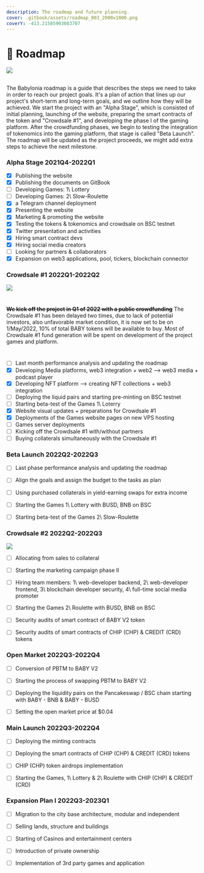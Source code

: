 ```yaml
---
description: The roadmap and future planning.
cover: .gitbook/assets/roadmap_003_2000x1000.png
coverY: -413.21585903083707
---
```


# 🚀 Roadmap

![](.gitbook/assets/SLIDES\_ROADMAP\_003\_2000x1000.png)
##
The Babylonia roadmap is a guide that describes the steps we need to take in order to reach our project goals. It's a plan of action that lines up our project's short-term and long-term goals, and we outline how they will be achieved. We start the project with an "Alpha Stage", which is consisted of initial planning, launching of the website, preparing the smart contracts of the token and "Crowdsale #1", and developing the phase I of the gaming platform. After the crowdfunding phases, we begin to testing the integration of tokenomics into the gaming platform, that stage is called "Beta Launch". The roadmap will be updated as the project proceeds, we might add extra steps to achieve the next milestone.
### Alpha Stage 2021Q4-2022Q1

* [x] Publishing the website
* [x] Publishing the documents on GitBook
* [ ] Developing Games: 1\ Lottery
* [ ] Developing Games: 2\ Slow-Roulette
* [x] a Telegram channel deployment
* [x] Presenting the website
* [x] Marketing & promoting the website
* [x] Testing the tokens & tokenomics and crowdsale on BSC testnet
* [x] Twitter presentation and activities
* [x] Hiring smart contract devs
* [x] Hiring social media creators
* [ ] Looking for partners & collaborators
* [x] Expansion on web3 applications, pool, tickers, blockchain connector

### Crowdsale #1 2022Q1-2022Q2
![](.gitbook/assets/SLIDES\_CROWDSALE#1\_004\_4x3\_withLogo.png)
#
~~**We kick off the project in Q1 of 2022 with a public crowdfunding**~~ The Crowdsale #1 has been delayed two times, due to lack of potential investors, also unfavorable market condition, it is now set to be on 1/May/2022, 10% of total BABY tokens will be available to buy. Most of Crowdsale #1 fund generation will be spent on development of the project games and platform.
#
* [ ] Last month performance analysis and updating the roadmap
* [x] Developing Media platforms, web3 integration + web2 --> web3 media + podcast player
* [x] Developing NFT platform --> creating NFT collections + web3 integration
* [ ] Deploying the liquid pairs and starting pre-minting on BSC testnet
* [ ] Starting beta-test of the Games 1\ Loterry&#x20;
* [x] Website visual updates + preparations for Crowdsale #1
* [x] Deployments of the Games website pages on new VPS hosting
* [ ] Games server deployments
* [ ] Kicking off the Crowdsale #1 with/without partners
* [ ] Buying collaterals simultaneously with the Crowdsale #1

### Beta Launch 2022Q2-2022Q3

* [ ] Last phase performance analysis and updating the roadmap
* [ ] Align the goals and assign the budget to the tasks as plan
* [ ] Using purchased collaterals in yield-earning swaps for extra income
* [ ] Starting the Games 1\ Lottery with BUSD, BNB on BSC
* [ ] Starting beta-test of the Games 2\ Slow-Roulette



### Crowdsale #2 2022Q2-2022Q3
![](.gitbook/assets/SLIDES\_CROWDSALE#2\_004\_4x3\_withLogo.png)

* [ ] Allocating from sales to collateral&#x20;
* [ ] Starting the marketing campaign phase II
* [ ] Hiring team members: 1\ web-developer backend, 2\ web-developer frontend, 3\ blockchain developer security, 4\ full-time social media promoter
* [ ] Starting the Games 2\ Roulette with BUSD, BNB on BSC
* [ ] Security audits of smart contract of BABY V2 token
* [ ] Security audits of smart contracts of CHIP (CHP) & CREDIT (CRD) tokens



### Open Market 2022Q3-2022Q4

* [ ] Conversion of PBTM to BABY V2
* [ ] Starting the process of swapping PBTM to BABY V2
* [ ] Deploying the liquidity pairs on the Pancakeswap / BSC chain starting with BABY - BNB & BABY - BUSD
* [ ] Setting the open market price at $0.04



### Main Launch 2022Q3-2022Q4

* [ ] Deploying the minting contracts
* [ ] Deploying the smart contracts of CHIP (CHP) & CREDIT (CRD) tokens
* [ ] CHIP (CHP) token airdrops implementation
* [ ] Starting the Games, 1\ Lottery & 2\ Roulette with CHIP (CHP) & CREDIT (CRD)



### Expansion Plan I 2022Q3-2023Q1

* [ ] Migration to the city base architecture, modular and independent&#x20;
* [ ] Selling lands, structure and buildings
* [ ] Starting of Casinos and entertainment centers
* [ ] Introduction of private ownership&#x20;
* [ ] Implementation of 3rd party games and application

